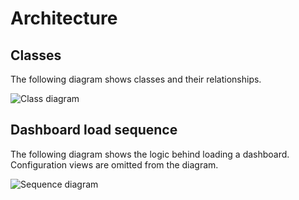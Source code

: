 # Architecture

## Classes

The following diagram shows classes and their relationships.

![Class diagram](https://github.com/mikkokallio/ot-harkka/blob/master/project/docs/class_diagram.png "Class diagram")


## Dashboard load sequence

The following diagram shows the logic behind loading a dashboard. Configuration views are omitted from the diagram.

![Sequence diagram](https://github.com/mikkokallio/ot-harkka/blob/master/project/docs/sequence.png "Sequence diagram")
